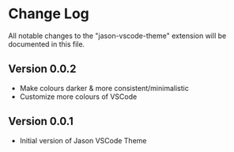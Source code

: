 # Change Log

All notable changes to the "jason-vscode-theme" extension will be documented in this file.

## Version 0.0.2
- Make colours darker & more consistent/minimalistic
- Customize more colours of VSCode

## Version 0.0.1
- Initial version of Jason VSCode Theme